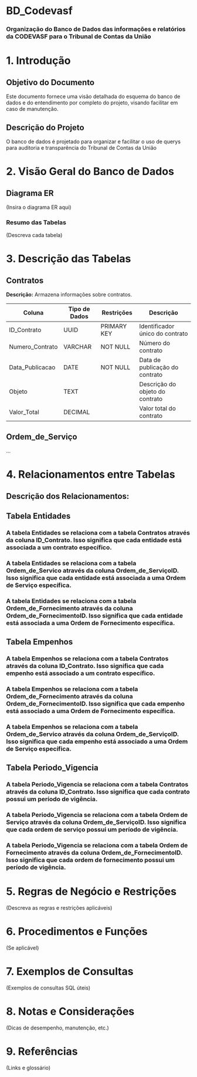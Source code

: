 # BD_Codevasf
### Organização do Banco de Dados das informações e relatórios da CODEVASF para o Tribunal de Contas da União 

# 1. Introdução
## Objetivo do Documento
Este documento fornece uma visão detalhada do esquema do banco de dados e do entendimento por completo do projeto, visando facilitar em caso de manutenção.

## Descrição do Projeto
O banco de dados é projetado para organizar e facilitar o uso de querys para auditoria e transparência do Tribunal de Contas da União

# 2. Visão Geral do Banco de Dados
## Diagrama ER
(Insira o diagrama ER aqui)

### Resumo das Tabelas
(Descreva cada tabela)

# 3. Descrição das Tabelas

## Contratos
**Descrição:** Armazena informações sobre contratos.

| Coluna           | Tipo de Dados | Restrições             | Descrição                     |
|------------------|---------------|------------------------|-------------------------------|
| ID_Contrato      | UUID          | PRIMARY KEY            | Identificador único do contrato |
| Numero_Contrato  | VARCHAR       | NOT NULL               | Número do contrato             |
| Data_Publicacao  | DATE          | NOT NULL               | Data de publicação do contrato |
| Objeto           | TEXT          |                        | Descrição do objeto do contrato|
| Valor_Total      | DECIMAL       |                        | Valor total do contrato        |

## Ordem_de_Serviço
...

# 4. Relacionamentos entre Tabelas
## Descrição dos Relacionamentos:  

## Tabela Entidades 

 ### A tabela Entidades se relaciona com a tabela Contratos através da coluna ID_Contrato. Isso significa que cada entidade está associada a um contrato específico. 
 
 ### A tabela Entidades se relaciona com a tabela Ordem_de_Servico através da coluna Ordem_de_ServiçoID. Isso significa que cada entidade está associada a uma Ordem de Serviço específica. 
 
 ### A tabela Entidades se relaciona com a tabela Ordem_de_Fornecimento através da coluna Ordem_de_FornecimentoID. Isso significa que cada entidade está associada a uma Ordem de Fornecimento específica. 

 

## Tabela Empenhos 
### A tabela Empenhos se relaciona com a tabela Contratos através da coluna ID_Contrato. Isso significa que cada empenho está associado a um contrato específico. 

### A tabela Empenhos se relaciona com a tabela Ordem_de_Fornecimento através da coluna Ordem_de_FornecimentoID. Isso significa que cada empenho está associado a uma Ordem de Fornecimento específica. 

### A tabela Empenhos se relaciona com a tabela Ordem_de_Servico através da coluna Ordem_de_ServiçoID. Isso significa que cada empenho está associado a uma Ordem de Serviço específica. 

 

## Tabela Periodo_Vigencia 

### A tabela Periodo_Vigencia se relaciona com a tabela Contratos através da coluna ID_Contrato. Isso significa que cada contrato possui um período de vigência. 

### A tabela Periodo_Vigencia se relaciona com a tabela Ordem de Serviço através da coluna Ordem_de_ServiçoID. Isso significa que cada ordem de serviço possui um período de vigência. 

### A tabela Periodo_Vigencia se relaciona com a tabela Ordem de Fornecimento através da coluna Ordem_de_FornecimentoID. Isso significa que cada ordem de fornecimento possui um período de vigência. 

# 5. Regras de Negócio e Restrições
(Descreva as regras e restrições aplicáveis)

# 6. Procedimentos e Funções
(Se aplicável)

# 7. Exemplos de Consultas
(Exemplos de consultas SQL úteis)

# 8. Notas e Considerações
(Dicas de desempenho, manutenção, etc.)

# 9. Referências
(Links e glossário)
